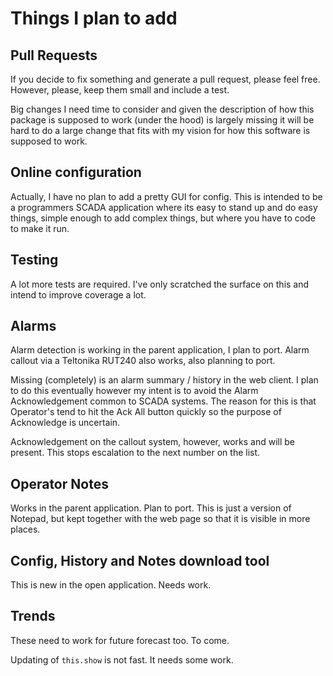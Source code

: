 # Things I plan to add
## Pull Requests
If you decide to fix something and generate a pull request, please feel free.
However, please, keep them small and include a test.

Big changes I need time to consider and given the description of how this
package is supposed to work (under the hood) is largely missing it will be
hard to do a large change that fits with my vision for how this software is
supposed to work.

## Online configuration
Actually, I have no plan to add a pretty GUI for config. This is intended to be
a programmers SCADA application where its easy to stand up and do easy things,
simple enough to add complex things, but where you have to code to make it run.

## Testing
A lot more tests are required. I've only scratched the surface on this and intend
to improve coverage a lot.

## Alarms
Alarm detection is working in the parent application, I plan to port. Alarm callout
via a Teltonika RUT240 also works, also planning to port.

Missing (completely) is an alarm summary / history in the web client. I plan to do
this eventually however my intent is to avoid the Alarm Acknowledgement common to
SCADA systems. The reason for this is that Operator's tend to hit the Ack All button
quickly so the purpose of Acknowledge is uncertain.

Acknowledgement on the callout system, however, works and will be present. This stops
escalation to the next number on the list.

## Operator Notes
Works in the parent application. Plan to port. This is just a version of Notepad, but
kept together with the web page so that it is visible in more places.

## Config, History and Notes download tool
This is new in the open application. Needs work.

## Trends
These need to work for future forecast too. To come.

Updating of ```this.show``` is not fast. It needs some work.
